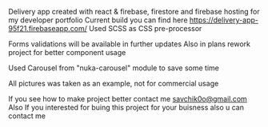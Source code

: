 Delivery app created with react & firebase, firestore and firebase hosting for my developer portfolio
Current build you can find here https://delivery-app-95f21.firebaseapp.com/
Used SCSS as CSS pre-processor

Forms validations will be available in further updates 
Also in plans rework project for better component usage

Used Carousel from "nuka-carousel" module to save some time

All pictures was taken as an example, not for commercial usage

If you see how to make project better contact me savchik0o@gmail.com
Also If you interested for buing this project for your buisness also u can contact me

